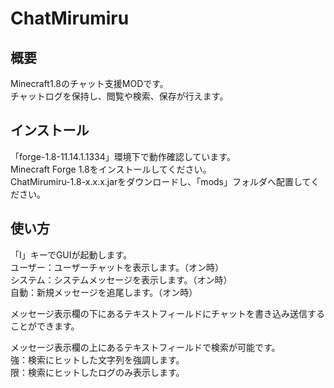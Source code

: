 ChatMirumiru
============

概要
----
Minecraft1.8のチャット支援MODです。  
チャットログを保持し、閲覧や検索、保存が行えます。

インストール
----
「forge-1.8-11.14.1.1334」環境下で動作確認しています。  
Minecraft Forge 1.8をインストールしてください。  
ChatMirumiru-1.8-x.x.x.jarをダウンロードし、「mods」フォルダへ配置してください。

使い方
----
「I」キーでGUIが起動します。  
ユーザー：ユーザーチャットを表示します。（オン時）  
システム：システムメッセージを表示します。（オン時）  
自動：新規メッセージを追尾します。（オン時）  
  
メッセージ表示欄の下にあるテキストフィールドにチャットを書き込み送信することができます。  
  
メッセージ表示欄の上にあるテキストフィールドで検索が可能です。  
強：検索にヒットした文字列を強調します。  
限：検索にヒットしたログのみ表示します。
